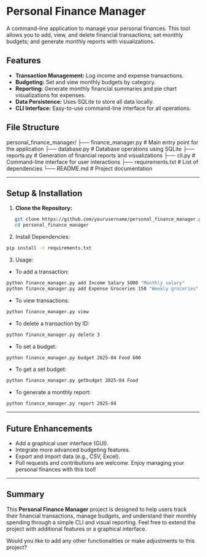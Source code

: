 # Personal Finance Manager

A command-line application to manage your personal finances. This tool allows you to add, view, and delete financial transactions; set monthly budgets; and generate monthly reports with visualizations.

## Features

- **Transaction Management:** Log income and expense transactions.
- **Budgeting:** Set and view monthly budgets by category.
- **Reporting:** Generate monthly financial summaries and pie chart visualizations for expenses.
- **Data Persistence:** Uses SQLite to store all data locally.
- **CLI Interface:** Easy-to-use command-line interface for all operations.

## File Structure

personal_finance_manager/ ├── finance_manager.py # Main entry point for the application ├── database.py # Database operations using SQLite ├── reports.py # Generation of financial reports and visualizations ├── cli.py # Command-line interface for user interactions ├── requirements.txt # List of dependencies └── README.md # Project documentation

---

## Setup & Installation

1. **Clone the Repository:**
```bash
   git clone https://github.com/yourusername/personal_finance_manager.git
   cd personal_finance_manager
```
2. Install Dependencies:
```bash
pip install -r requirements.txt
```
3. Usage:
- To add a transaction:

```bash
python finance_manager.py add Income Salary 5000 "Monthly salary"
python finance_manager.py add Expense Groceries 150 "Weekly groceries"
```
- To view transactions:
```bash
python finance_manager.py view
```
- To delete a transaction by ID:
```bash
python finance_manager.py delete 3
```

- To set a budget:
```bash
python finance_manager.py budget 2025-04 Food 600
```

- To get a set budget:
```bash
python finance_manager.py getbudget 2025-04 Food
```

- To generate a monthly report:
```bash
python finance_manager.py report 2025-04
```

---

## Future Enhancements
- Add a graphical user interface (GUI).
- Integrate more advanced budgeting features.
- Export and import data (e.g., CSV, Excel).
- Pull requests and contributions are welcome. Enjoy managing your personal finances with this tool!

---

## Summary

This **Personal Finance Manager** project is designed to help users track their financial transactions, manage budgets, and understand their monthly spending through a simple CLI and visual reporting. Feel free to extend the project with additional features or a graphical interface.

Would you like to add any other functionalities or make adjustments to this project?
